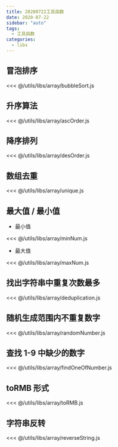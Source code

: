 ```yaml
---
title: 20200722工具函数
date: 2020-07-22
sidebar: "auto"
tags:
  - 工具函数
categories:
  - libs
---
```


## 冒泡排序

<<< @/utils/libs/array/bubbleSort.js

## 升序算法

<<< @/utils/libs/array/ascOrder.js

## 降序排列

<<< @/utils/libs/array/desOrder.js

## 数组去重

<<< @/utils/libs/array/unique.js

## 最大值 / 最小值

- 最小值

<<< @/utils/libs/array/minNum.js

- 最大值

<<< @/utils/libs/array/maxNum.js

## 找出字符串中重复次数最多

<<< @/utils/libs/array/deduplication.js

## 随机生成范围内不重复数字

<<< @/utils/libs/array/randomNumber.js

## 查找 1-9 中缺少的数字

<<< @/utils/libs/array/findOneOfNumber.js

## toRMB 形式

<<< @/utils/libs/array/toRMB.js

## 字符串反转

<<< @/utils/libs/array/reverseString.js
